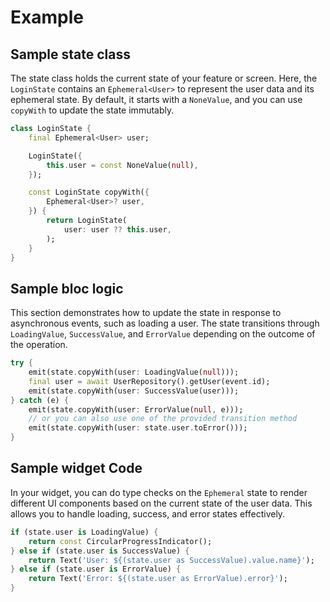 # Example

## Sample state class

The state class holds the current state of your feature or screen. Here, the
`LoginState` contains an `Ephemeral<User>` to represent the user data and its
ephemeral state. By default, it starts with a `NoneValue`, and you can use
`copyWith` to update the state immutably.

```dart
class LoginState {
    final Ephemeral<User> user;

    LoginState({
        this.user = const NoneValue(null),
    });

    const LoginState copyWith({
        Ephemeral<User>? user,
    }) {
        return LoginState(
            user: user ?? this.user,
        );
    }
}
```

## Sample bloc logic

This section demonstrates how to update the state in response to asynchronous
events, such as loading a user. The state transitions through `LoadingValue`,
`SuccessValue`, and `ErrorValue` depending on the outcome of the operation.

```dart
try {
    emit(state.copyWith(user: LoadingValue(null)));
    final user = await UserRepository().getUser(event.id);
    emit(state.copyWith(user: SuccessValue(user)));
} catch (e) {
    emit(state.copyWith(user: ErrorValue(null, e)));
    // or you can also use one of the provided transition method
    emit(state.copyWith(user: state.user.toError()));
}
```

## Sample widget Code

In your widget, you can do type checks on the `Ephemeral` state to render
different UI components based on the current state of the user data. This allows
you to handle loading, success, and error states effectively.

```dart
if (state.user is LoadingValue) {
    return const CircularProgressIndicator();
} else if (state.user is SuccessValue) {
    return Text('User: ${(state.user as SuccessValue).value.name}');
} else if (state.user is ErrorValue) {
    return Text('Error: ${(state.user as ErrorValue).error}');
}
```
